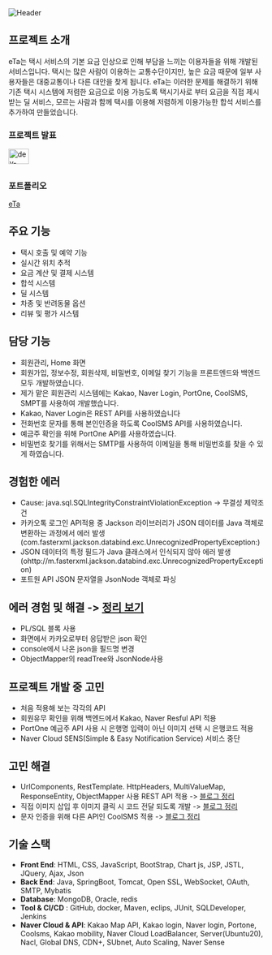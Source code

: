 
  <img src="https://capsule-render.vercel.app/api?type=soft&color=gradient&color1=F3E5AB&color2=ADD8E6&height=150&section=header&text=welcome👋👋&fontSize=50&animation=twinkling" alt="Header">


## 프로젝트 소개

eTa는 택시 서비스의 기본 요금 인상으로 인해 부담을 느끼는 이용자들을 위해 개발된 서비스입니다. 택시는 많은 사람이 이용하는 교통수단이지만, 높은 요금 때문에 일부 사용자들은 대중교통이나 다른 대안을 찾게 됩니다. eTa는 이러한 문제를 해결하기 위해 기존 택시 시스템에 저렴한 요금으로 이용 가능도록 택시기사로 부터 요금을 직접 제시받는 딜 서비스, 모르는 사람과 함께 택시를 이용해 저렴하게 이용가능한 합석 서비스를 추가하여 만들었습니다.

<h3 align="left">프로젝트 발표</h3>
<p align="left">
<a href="https://www.youtube.com/watch?v=zSIsiJlZb5U" target="_blank">
  <img align="center" src="https://raw.githubusercontent.com/rahuldkjain/github-profile-readme-generator/master/src/images/icons/Social/youtube.svg" alt="dev-kim" height="30" width="40" />
</a>

## <h3>포트폴리오</h3>

[eTa](https://zrr.kr/yxPU)

## 주요 기능

- 택시 호출 및 예약 기능
- 실시간 위치 추적
- 요금 계산 및 결제 시스템
- 합석 시스템
- 딜 시스템
- 차종 및 반려동물 옵션
- 리뷰 및 평가 시스템

## 담당 기능

- 회원관리, Home 화면
- 회원가입, 정보수정, 회원삭제, 비밀번호, 이메일 찾기 기능을 프론트엔드와 백엔드 모두 개발하였습니다. 
- 제가 맡은 회원관리 시스템에는 Kakao, Naver Login, PortOne, CoolSMS, SMPT를 사용하여 개발했습니다.
- Kakao, Naver Login은 REST API를 사용하였습니다
- 전화번호 문자를 통해 본인인증을 하도록 CoolSMS API를 사용하였습니다.
- 예금주 확인을 위해 PortOne API를 사용하였습니다.
- 비밀번호 찾기를 위해서는 SMTP를 사용하여 이메일을 통해 비밀번호를 찾을 수 있게 하였습니다.

## 경험한 에러

- Cause: java.sql.SQLIntegrityConstraintViolationException → 무결성 제약조건
- 카카오톡 로그인 API적용 중 Jackson 라이브러리가 JSON 데이터를 Java 객체로 변환하는 과정에서 에러 발생 (com.fasterxml.jackson.databind.exc.UnrecognizedPropertyException:)
- JSON 데이터의 특정 필드가 Java 클래스에서 인식되지 않아 에러 발생 (ohttp://m.fasterxml.jackson.databind.exc.UnrecognizedPropertyException)
- 포트원 API JSON 문자열을 JsonNode 객체로 파싱

## 에러 경험 및 해결 -> [정리 보기](https://als9045.tistory.com/entry/eTa-%ED%94%84%EB%A1%9C%EC%A0%9D%ED%8A%B8-%EC%A7%84%ED%96%89-%EC%A4%91-%EC%97%90%EB%9F%AC-%EB%AA%A8%EC%9D%8C)

- PL/SQL 블록 사용
- 화면에서 카카오로부터 응답받은 json 확인
- console에서 나온 json을 필드명 변경
- ObjectMapper의 readTree와 JsonNode사용

  
## 프로젝트 개발 중 고민

- 처음 적용해 보는 각각의 API
- 회원유무 확인을 위해  백엔드에서 Kakao, Naver Resful API 적용
- PortOne 예금주 API 사용 시 은행명 입력이 아닌 이미지 선택 시 은행코드 적용
- Naver Cloud SENS(Simple & Easy Notification Service) 서비스 중단

## 고민 해결

- UrlComponents, RestTemplate. HttpHeaders, MultiValueMap, ResponseEntity, ObjectMapper
  사용 REST API 적용 -> [블로그 정리](https://zrr.kr/hgfl)
- 직접 이미지 삽입 후 이미지 클릭 시 코드 전달 되도록 개발 -> [블로그 정리](https://zrr.kr/93NG)
- 문자 인증을 위해 다른 API인 CoolSMS 적용 -> [블로그 정리](https://zrr.kr/Zotg)
  
## 기술 스택

- **Front End**: HTML, CSS, JavaScript, BootStrap, Chart js, JSP, JSTL, JQuery, Ajax, Json
- **Back End**: Java, SpringBoot, Tomcat, Open SSL, WebSocket, OAuth, SMTP, Mybatis
- **Database**: MongoDB, Oracle, redis
- **Tool & CI/CD** : GitHub, docker, Maven, eclips, JUnit, SQLDeveloper, Jenkins
- **Naver Cloud & API**: Kakao Map API, Kakao login, Naver login, Portone, Coolsms, Kakao mobility,                                                           Naver Cloud LoadBalancer, 
                         Server(Ubuntu20), Nacl, Global DNS, CDN+, SUbnet, Auto Scaling, Naver Sense
